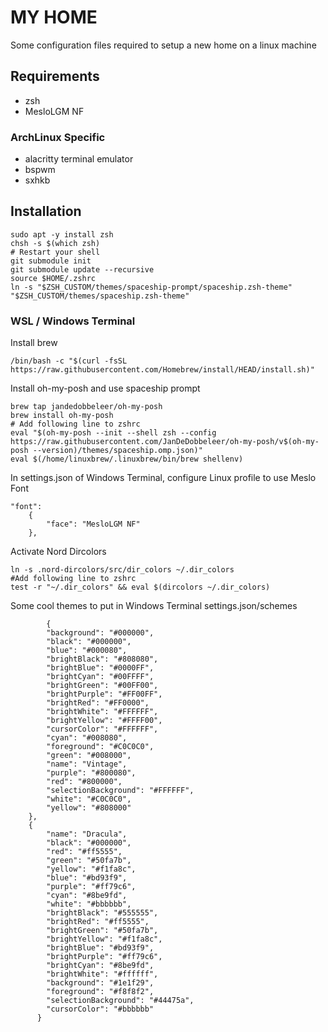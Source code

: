 # MY HOME

Some configuration files required to setup a new home on a linux machine

## Requirements

- zsh
- MesloLGM NF

### ArchLinux Specific

- alacritty terminal emulator
- bspwm
- sxhkb

## Installation

    sudo apt -y install zsh
    chsh -s $(which zsh)
    # Restart your shell
    git submodule init
    git submodule update --recursive
    source $HOME/.zshrc
    ln -s "$ZSH_CUSTOM/themes/spaceship-prompt/spaceship.zsh-theme" "$ZSH_CUSTOM/themes/spaceship.zsh-theme"

### WSL / Windows Terminal

Install brew

    /bin/bash -c "$(curl -fsSL https://raw.githubusercontent.com/Homebrew/install/HEAD/install.sh)"

Install oh-my-posh and use spaceship prompt

    brew tap jandedobbeleer/oh-my-posh
    brew install oh-my-posh
    # Add following line to zshrc
    eval "$(oh-my-posh --init --shell zsh --config https://raw.githubusercontent.com/JanDeDobbeleer/oh-my-posh/v$(oh-my-posh --version)/themes/spaceship.omp.json)"
    eval $(/home/linuxbrew/.linuxbrew/bin/brew shellenv)

In settings.json of Windows Terminal, configure Linux profile to use Meslo Font

    "font": 
        {
            "face": "MesloLGM NF"
        },

Activate Nord Dircolors

    ln -s .nord-dircolors/src/dir_colors ~/.dir_colors
    #Add following line to zshrc
    test -r "~/.dir_colors" && eval $(dircolors ~/.dir_colors)

Some cool themes to put in Windows Terminal settings.json/schemes

            {
            "background": "#000000",
            "black": "#000000",
            "blue": "#000080",
            "brightBlack": "#808080",
            "brightBlue": "#0000FF",
            "brightCyan": "#00FFFF",
            "brightGreen": "#00FF00",
            "brightPurple": "#FF00FF",
            "brightRed": "#FF0000",
            "brightWhite": "#FFFFFF",
            "brightYellow": "#FFFF00",
            "cursorColor": "#FFFFFF",
            "cyan": "#008080",
            "foreground": "#C0C0C0",
            "green": "#008000",
            "name": "Vintage",
            "purple": "#800080",
            "red": "#800000",
            "selectionBackground": "#FFFFFF",
            "white": "#C0C0C0",
            "yellow": "#808000"
        },
        {
            "name": "Dracula",
            "black": "#000000",
            "red": "#ff5555",
            "green": "#50fa7b",
            "yellow": "#f1fa8c",
            "blue": "#bd93f9",
            "purple": "#ff79c6",
            "cyan": "#8be9fd",
            "white": "#bbbbbb",
            "brightBlack": "#555555",
            "brightRed": "#ff5555",
            "brightGreen": "#50fa7b",
            "brightYellow": "#f1fa8c",
            "brightBlue": "#bd93f9",
            "brightPurple": "#ff79c6",
            "brightCyan": "#8be9fd",
            "brightWhite": "#ffffff",
            "background": "#1e1f29",
            "foreground": "#f8f8f2",
            "selectionBackground": "#44475a",
            "cursorColor": "#bbbbbb"
          }
